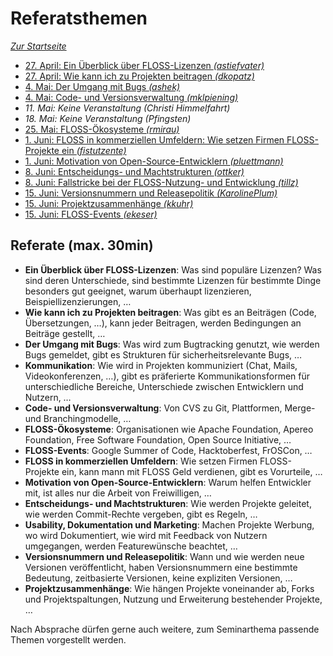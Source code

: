 Referatsthemen
==============

*[Zur Startseite](index.md)*

- [27. April: Ein Überblick über FLOSS-Lizenzen *(astiefvater)*](themen/lizenzen/index.md)
- [27. April: Wie kann ich zu Projekten beitragen *(dkopatz)*](themen/beitragen/index.md)
- [4. Mai: Der Umgang mit Bugs *(ashek)*](#)
- [4. Mai: Code- und Versionsverwaltung *(mklpiening)*](#)
- *11. Mai: Keine Veranstaltung (Christi Himmelfahrt)*
- *18. Mai: Keine Veranstaltung (Pfingsten)*
- [25. Mai: FLOSS-Ökosysteme *(rmirau)*](#)
- [1. Juni: FLOSS in kommerziellen Umfeldern: Wie setzen Firmen FLOSS-Projekte ein *(fistutzente)*](#)
- [1. Juni: Motivation von Open-Source-Entwicklern *(pluettmann)*](#)
- [8. Juni: Entscheidungs- und Machtstrukturen *(ottker)*](#)
- [8. Juni: Fallstricke bei der FLOSS-Nutzung- und Entwicklung *(tillz)*](#)
- [15. Juni: Versionsnummern und Releasepolitik *(KarolinePlum)*](#)
- [15. Juni: Projektzusammenhänge *(kkuhr)*](#)
- [15. Juni: FLOSS-Events *(ekeser)*](#)


Referate (max. 30min)
---------------------

- **Ein Überblick über FLOSS-Lizenzen**: Was sind populäre Lizenzen? Was sind
  deren Unterschiede, sind bestimmte Lizenzen für bestimmte Dinge besonders gut
  geeignet, warum überhaupt lizenzieren, Beispiellizenzierungen, …
- **Wie kann ich zu Projekten beitragen**: Was gibt es an Beiträgen (Code,
  Übersetzungen, …), kann jeder Beitragen, werden Bedingungen an Beiträge
  gestellt, …
- **Der Umgang mit Bugs**: Was wird zum Bugtracking genutzt, wie werden Bugs
  gemeldet, gibt es Strukturen für sicherheitsrelevante Bugs, …
- **Kommunikation**: Wie wird in Projekten kommuniziert (Chat, Mails,
  Videokonferenzen, …), gibt es präferierte Kommunikationsformen für
  unterschiedliche Bereiche, Unterschiede zwischen Entwicklern und Nutzern, …
- **Code- und Versionsverwaltung**: Von CVS zu Git, Plattformen, Merge- und
  Branchingmodelle, …
- **FLOSS-Ökosysteme**: Organisationen wie Apache Foundation, Apereo
  Foundation, Free Software Foundation, Open Source Initiative, …
- **FLOSS-Events**: Google Summer of Code, Hacktoberfest, FrOSCon, …
- **FLOSS in kommerziellen Umfeldern**: Wie setzen Firmen FLOSS-Projekte ein,
  kann mann mit FLOSS Geld verdienen, gibt es Vorurteile, …
- **Motivation von Open-Source-Entwicklern**: Warum helfen Entwickler mit, ist
  alles nur die Arbeit von Freiwilligen, …
- **Entscheidungs- und Machtstrukturen**: Wie werden Projekte geleitet, wie
  werden Commit-Rechte vergeben, gibt es Regeln, …
- **Usability, Dokumentation und Marketing**: Machen Projekte Werbung, wo wird
  Dokumentiert, wie wird mit Feedback von Nutzern umgegangen, werden
  Featurewünsche beachtet, …
- **Versionsnummern und Releasepolitik**: Wann und wie werden neue Versionen
  veröffentlicht, haben Versionsnummern eine bestimmte Bedeutung, zeitbasierte
  Versionen, keine expliziten Versionen, …
- **Projektzusammenhänge**: Wie hängen Projekte voneinander ab, Forks und
  Projektspaltungen, Nutzung und Erweiterung bestehender Projekte, …

Nach Absprache dürfen gerne auch weitere, zum Seminarthema passende Themen
vorgestellt werden.
